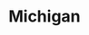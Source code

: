 ---
title: Michigan
crosslinks:
- autotldr
- MIWeatherCircleJerk
- Detroit
- politics
- kzoo
- The_Donald
- LateStageCapitalism
- EarthPorn
- flint
- grandrapids
- OutOfTheLoop
- CampAndHikeMichigan
- childfree
- ShitPoliticsSays
- traversecity
- altright
- WashtenawCountyMI
- vexillology
- AmericanPlantSwap
- masl
---